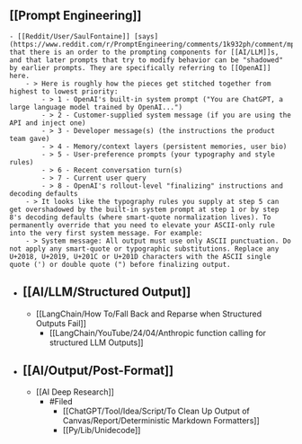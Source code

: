 ## [[Prompt Engineering]]
	- [[Reddit/User/SaulFontaine]] [says](https://www.reddit.com/r/PromptEngineering/comments/1k932ph/comment/mpm117d/) that there is an order to the prompting components for [[AI/LLM]]s, and that later prompts that try to modify behavior can be "shadowed" by earlier prompts. They are specifically referring to [[OpenAI]] here.
		- > Here is roughly how the pieces get stitched together from highest to lowest priority:
			- > 1 - OpenAI's built-in system prompt ("You are ChatGPT, a large language model trained by OpenAI...")
			- > 2 - Customer-supplied system message (if you are using the API and inject one)
			- > 3 - Developer message(s) (the instructions the product team gave)
			- > 4 - Memory/context layers (persistent memories, user bio)
			- > 5 - User-preference prompts (your typography and style rules)
			- > 6 - Recent conversation turn(s)
			- > 7 - Current user query
			- > 8 - OpenAI's rollout-level "finalizing" instructions and decoding defaults
		- > It looks like the typography rules you supply at step 5 can get overshadowed by the built-in system prompt at step 1 or by step 8's decoding defaults (where smart-quote normalization lives). To permanently override that you need to elevate your ASCII-only rule into the very first system message. For example:
		- > System message: All output must use only ASCII punctuation. Do not apply any smart-quote or typographic substitutions. Replace any U+2018, U+2019, U+201C or U+201D characters with the ASCII single quote (') or double quote (") before finalizing output.
- ## [[AI/LLM/Structured Output]]
	- [[LangChain/How To/Fall Back and Reparse when Structured Outputs Fail]]
		- [[LangChain/YouTube/24/04/Anthropic function calling for structured LLM Outputs]]
- ## [[AI/Output/Post-Format]]
	- [[AI Deep Research]]
		- #Filed
			- [[ChatGPT/Tool/Idea/Script/To Clean Up Output of Canvas/Report/Deterministic Markdown Formatters]]
			- [[Py/Lib/Unidecode]]